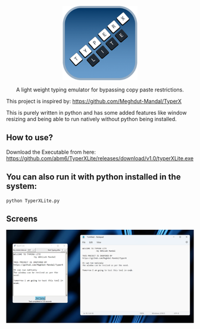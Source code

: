 <p align="center">
    <img src="https://github.com/abm6/TyperXLite/blob/main/build/TyperXLogo.png" alt="logo" style="width:200px;"/>
</p>

<center>A light weight typing emulator for bypassing copy paste restrictions.</center>


This project is inspired by: https://github.com/Meghdut-Mandal/TyperX

This is purely written in python and has some added features like window resizing and being able to run natively without python being installed.

## How to use?

Download the Executable from here: https://github.com/abm6/TyperXLite/releases/download/v1.0/typerXLite.exe

## You can also run it with python installed in the system:

```
python TyperXLite.py
```

## Screens

![image](https://github.com/abm6/TyperXLite/blob/main/screen1.png)